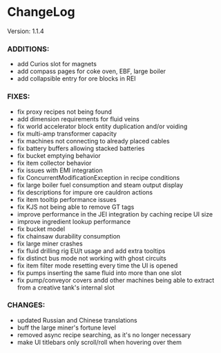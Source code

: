 # ChangeLog

Version: 1.1.4

### ADDITIONS:
- add Curios slot for magnets
- add compass pages for coke oven, EBF, large boiler
- add collapsible entry for ore blocks in REI

### FIXES:
- fix proxy recipes not being found
- add dimension requirements for fluid veins
- fix world accelerator block entity duplication and/or voiding
- fix multi-amp transformer capacity
- fix machines not connecting to already placed cables
- fix battery buffers allowing stacked batteries
- fix bucket emptying behavior
- fix item collector behavior
- fix issues with EMI integration
- fix ConcurrentModificationException in recipe conditions
- fix large boiler fuel consumption and steam output display
- fix descriptions for impure ore cauldron actions
- fix item tooltip performance issues
- fix KJS not being able to remove GT tags
- improve performance in the JEI integration by caching recipe UI size
- improve ingredient lookup performance
- fix bucket model
- fix chainsaw durability consumption
- fix large miner crashes
- fix fluid drilling rig EU/t usage and add extra tooltips
- fix distinct bus mode not working with ghost circuits
- fix item filter mode resetting every time the UI is opened
- fix pumps inserting the same fluid into more than one slot
- fix pump/conveyor covers andd other machines being able to extract from a creative tank's internal slot 

### CHANGES:
- updated Russian and Chinese translations
- buff the large miner's fortune level
- removed async recipe searching, as it's no longer necessary
- make UI titlebars only scroll/roll when hovering over them
